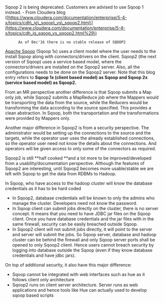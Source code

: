 Sqoop 2 is being deprecated. Customers are advised to use Sqoop 1 instead. - From Cloudera blog \([https://www.cloudera.com/documentation/enterprise/5-4-x/topics/cdh\_ig\_sqoop\_vs\_sqoop2.html\](https://www.cloudera.com/documentation/enterprise/5-4-x/topics/cdh_ig_sqoop_vs_sqoop2.html%29\)

          As of Dec'16 there is no stable release of SQOOP2 

[Apache Sqoop](http://sqoop.apache.org/) \(Sqoop 1x\)  uses a client model where the user needs to the install Sqoop along with connectors/drivers on the client. Sqoop2 \(the next version of Sqoop\) uses a service based model, where the connectors/drivers are installed on the Sqoop2 server. Also, all the configurations needs to be done on the Sqoop2 server. Note that this blog entry refers to **Sqoop 1x \(client based model\) as Sqoop and Sqoop 2x \(service based model\) as Sqoop2.**

From an MR perspective another difference is that Sqoop submits a Map only job, while Sqoop2 submits a MapReduce job where the Mappers would be transporting the data from the source, while the Reducers would be transforming the data according to the source specified. This provides a clean abstraction. In Sqoop, both the transportation and the transformations were provided by Mappers only.

Another major difference in Sqoop2 is from a security perspective. The administrator would be setting up the connections to the source and the targets, while the operator user uses the already established connections, so the operator user need not know the details about the connections. And operators will be given access to only some of the connectors as required.

Sqoop2 is still **half cooked **and a lot more to be improved/developed from a usability/documentation perspective. Although the features of Sqoop2 are interesting, until Sqoop2 becomes more usable/stable we are left with Sqoop to get the data from RDBMs to Hadoop.





In Sqoop, who have access to the hadoop cluster will know the database credentials as it has to be hard coded

* In Sqoop2, database credentials will be known to only the admins who manage the cluster. Developers need not know the password.
* In Sqoop client can submit jobs directly on the cluster, there is no server concept. It means that you need to have JDBC jar files on the Sqoop client. Once you have database credentials and the jar files with in the same firewall, security can be easily breached outside Sqoop.
* In Sqoop2 client will not submit jobs directly, it will point to the server and server will submit the jobs. So Sqoop server, database and hadoop cluster can be behind the firewall and only Sqoop server ports shall be opened to only Sqoop2 client. Hence users cannot breach security by logging into database outside the Sqoop \(even if they know database credentials and have jdbc jars\).

On top of additional security, it also have this major difference:

* Sqoop cannot be integrated with web interfaces such as hue as it follows client only architecture
* Sqoop2 runs on client server architecture. Server runs as web applications and hence tools like Hue can actually used to develop sqoop based scripts




